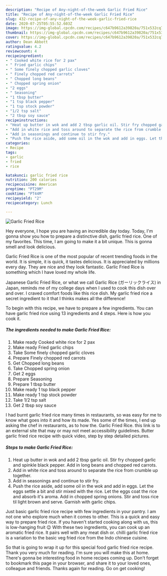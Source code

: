 ```yaml
---
description: "Recipe of Any-night-of-the-week Garlic Fried Rice"
title: "Recipe of Any-night-of-the-week Garlic Fried Rice"
slug: 432-recipe-of-any-night-of-the-week-garlic-fried-rice
date: 2020-07-25T05:55:52.603Z
image: https://img-global.cpcdn.com/recipes/c647b9612a39820a/751x532cq70/garlic-fried-rice-recipe-main-photo.jpg
thumbnail: https://img-global.cpcdn.com/recipes/c647b9612a39820a/751x532cq70/garlic-fried-rice-recipe-main-photo.jpg
cover: https://img-global.cpcdn.com/recipes/c647b9612a39820a/751x532cq70/garlic-fried-rice-recipe-main-photo.jpg
author: Dean Abbott
ratingvalue: 4.2
reviewcount: 4
recipeingredient:
- " Cooked white rice for 2 pax"
- " Fried garlic chips"
- " Some finely chopped garlic cloves"
- " Finely chopped red carrots"
- " Chopped long beans"
- " Chopped spring onion"
- "2 eggs"
- " Seasoning"
- "1 tbsp butter"
- "1 tsp black pepper"
- "1 tsp stock powder"
- "1/2 tsp salt"
- "2 tbsp soy sauce"
recipeinstructions:
- "Heat up butter in wok and add 2 tbsp garlic oil. Stir fry chopped garlic and spinkle black pepper. Add in long beans and chopped red carrots."
- "Add in white rice and toss around to separate the rice from crumble up together."
- "Add in seasonings and continue to stir fry."
- "Push the rice aside, add some oil in the wok and add in eggs. Let the eggs settle a bit and stir mixed with the rice. Let the eggs coat the rice and absorb it&#39;s aroma. Add in chopped spring onions. Stir and toss rice til light brown and serve. Garnish with garlic chips."
categories:
- Recipe
tags:
- garlic
- fried
- rice

katakunci: garlic fried rice 
nutrition: 200 calories
recipecuisine: American
preptime: "PT29M"
cooktime: "PT44M"
recipeyield: "2"
recipecategory: Lunch

---
```



![Garlic Fried Rice](https://img-global.cpcdn.com/recipes/c647b9612a39820a/751x532cq70/garlic-fried-rice-recipe-main-photo.jpg)

Hey everyone, I hope you are having an incredible day today. Today, I'm gonna show you how to prepare a distinctive dish, garlic fried rice. One of my favorites. This time, I am going to make it a bit unique. This is gonna smell and look delicious.

Garlic Fried Rice is one of the most popular of recent trending foods in the world. It is simple, it is quick, it tastes delicious. It is appreciated by millions every day. They are nice and they look fantastic. Garlic Fried Rice is something which I have loved my whole life.

Japanese Garlic Fried Rice, or what we call Garlic Rice (ガーリックライス) in Japan, reminds me of my college days when I used to cook this dish over and over. I craved comfort foods like this rice dish. My garlic fried rice a secret ingredient to it that I thinks makes all the difference!


To begin with this recipe, we have to prepare a few ingredients. You can have garlic fried rice using 13 ingredients and 4 steps. Here is how you cook it.

<!--inarticleads1-->

##### The ingredients needed to make Garlic Fried Rice:

1. Make ready  Cooked white rice for 2 pax
1. Make ready  Fried garlic chips
1. Take  Some finely chopped garlic cloves
1. Prepare  Finely chopped red carrots
1. Get  Chopped long beans
1. Take  Chopped spring onion
1. Get 2 eggs
1. Prepare  Seasoning
1. Prepare 1 tbsp butter
1. Make ready 1 tsp black pepper
1. Make ready 1 tsp stock powder
1. Take 1/2 tsp salt
1. Get 2 tbsp soy sauce


I had burnt garlic fried rice many times in restaurants, so was easy for me to know what goes into it and how its made. Yes some of the times, I end up asking the chef in restaurants, as to how the. Garlic Fried Rice. this link is to an external site that may or may not meet accessibility guidelines. Butter garlic fried rice recipe with quick video, step by step detailed pictures. 

<!--inarticleads2-->

##### Steps to make Garlic Fried Rice:

1. Heat up butter in wok and add 2 tbsp garlic oil. Stir fry chopped garlic and spinkle black pepper. Add in long beans and chopped red carrots.
1. Add in white rice and toss around to separate the rice from crumble up together.
1. Add in seasonings and continue to stir fry.
1. Push the rice aside, add some oil in the wok and add in eggs. Let the eggs settle a bit and stir mixed with the rice. Let the eggs coat the rice and absorb it&#39;s aroma. Add in chopped spring onions. Stir and toss rice til light brown and serve. Garnish with garlic chips.


Just basic garlic fried rice recipe with few ingredients in your pantry. I am not one who explore much when it comes to other. This is a quick and easy way to prepare fried rice. If you haven&#39;t started cooking along with us, this is low-hanging fruit 😉 With these two ingredients, you can cook up an aromatic fried rice. It pairs well with any meat dish or. chilli garlic fried rice is a variation to the basic veg fried rice from the Indo chinese cuisine. 

So that is going to wrap it up for this special food garlic fried rice recipe. Thank you very much for reading. I'm sure you will make this at home. There's gonna be interesting food in home recipes coming up. Don't forget to bookmark this page in your browser, and share it to your loved ones, colleague and friends. Thanks again for reading. Go on get cooking!
